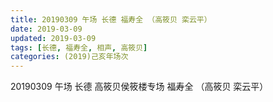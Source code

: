 ```yaml
---
title: 20190309 午场 长德 福寿全 （高筱贝 栾云平）
date: 2019-03-09
updated: 2019-03-09
tags: [长德, 福寿全, 相声, 高筱贝]
categories: (2019)己亥年场次
---
```

20190309 午场 长德 高筱贝侯筱楼专场 福寿全 （高筱贝 栾云平）

